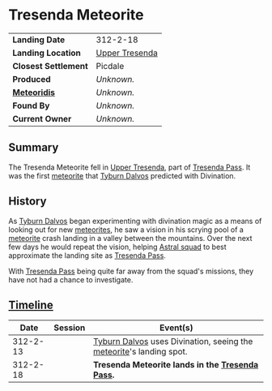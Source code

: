 # Tresenda Meteorite

|||
| --- | --- |
| **Landing Date** | 312-2-18 | meteor.1
| **Landing Location** | [Upper Tresenda](../../../places/plains-valleys/upper-tresenda.md) |
| **Closest Settlement** | Picdale |
| **Produced** | *Unknown.* |
| **[Meteoridis](../../../mechanics/roleplay/meteoridis.md)** | *Unknown.* |
| **Found By** | *Unknown.* |
| **Current Owner** | *Unknown.* |

## Summary

The Tresenda Meteorite fell in [Upper Tresenda](../../../places/plains-valleys/upper-tresenda.md), part of [Tresenda Pass](../../../places/roads/tresenda-pass.md). It was the first [meteorite](../meteorite.md) that [Tyburn Dalvos](../../../characters/tyburn-dalvos.md) predicted with Divination.

## History

As [Tyburn Dalvos](../../../characters/tyburn-dalvos.md) began experimenting with divination magic as a means of looking out for new [meteorites](../meteorite.md), he saw a vision in his scrying pool of a [meteorite](../meteorite.md) crash landing in a valley between the mountains. Over the next few days he would repeat the vision, helping [Astral squad](../../../organisations/astorrel/squads/astral-squad.md) to best approximate the landing site as [Tresenda Pass](../../../places/roads/tresenda-pass.md).

With [Tresenda Pass](../../../places/roads/tresenda-pass.md) being quite far away from the squad's missions, they have not had a chance to investigate.

## [Timeline](../../../history/timeline.md)

| Date | Session | Event(s) |
| --- |:---:| --- |
| 312-2-13 | | [Tyburn Dalvos](../../../characters/tyburn-dalvos.md) uses Divination, seeing the [meteorite](../meteorite.md)'s landing spot. |
| 312-2-18 | | **Tresenda Meteorite lands in the [Tresenda Pass](../../../places/roads/tresenda-pass.md).** |
